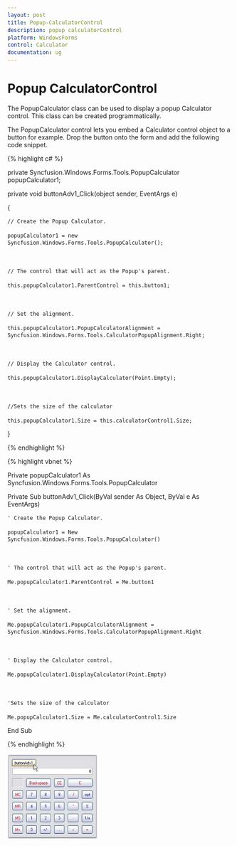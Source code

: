```yaml
---
layout: post
title: Popup-CalculatorControl
description: popup calculatorControl
platform: WindowsForms
control: Calculator
documentation: ug
---
```


# Popup CalculatorControl

The PopupCalculator class can be used to display a popup Calculator control. This class can be created programmatically. 

The PopupCalculator control lets you embed a Calculator control object to a button for example. Drop the button onto the form and add the following code snippet.

{% highlight c# %}



private Syncfusion.Windows.Forms.Tools.PopupCalculator popupCalculator1;



private void buttonAdv1_Click(object sender, EventArgs e)

{

    // Create the Popup Calculator.

    popupCalculator1 = new Syncfusion.Windows.Forms.Tools.PopupCalculator();



    // The control that will act as the Popup's parent.

    this.popupCalculator1.ParentControl = this.button1;



    // Set the alignment.

    this.popupCalculator1.PopupCalculatorAlignment = Syncfusion.Windows.Forms.Tools.CalculatorPopupAlignment.Right;



    // Display the Calculator control.

    this.popupCalculator1.DisplayCalculator(Point.Empty);



    //Sets the size of the calculator

    this.popupCalculator1.Size = this.calculatorControl1.Size;

}

{% endhighlight %}

{% highlight vbnet %}



Private popupCalculator1 As Syncfusion.Windows.Forms.Tools.PopupCalculator



Private Sub buttonAdv1_Click(ByVal sender As Object, ByVal e As EventArgs)

    ' Create the Popup Calculator. 

    popupCalculator1 = New Syncfusion.Windows.Forms.Tools.PopupCalculator()



    ' The control that will act as the Popup's parent. 

    Me.popupCalculator1.ParentControl = Me.button1



    ' Set the alignment. 

    Me.popupCalculator1.PopupCalculatorAlignment = Syncfusion.Windows.Forms.Tools.CalculatorPopupAlignment.Right



    ' Display the Calculator control. 

    Me.popupCalculator1.DisplayCalculator(Point.Empty)



    'Sets the size of the calculator 

    Me.popupCalculator1.Size = Me.calculatorControl1.Size

End Sub

{% endhighlight %}

![](Overview_images/Overview_img126.jpeg)